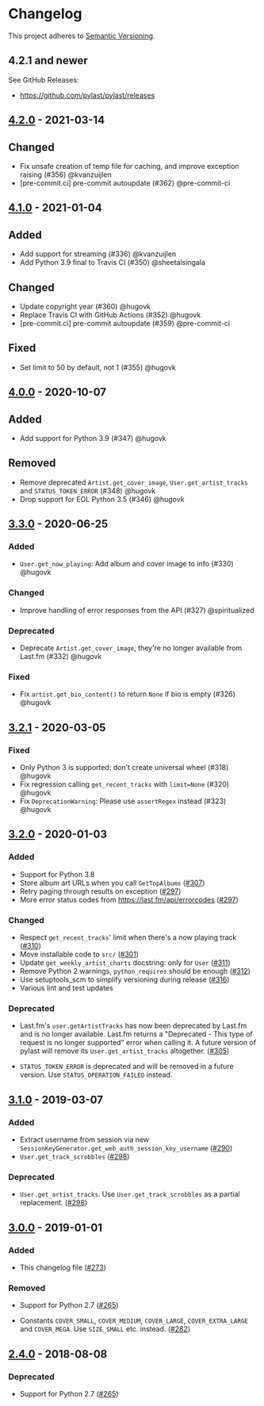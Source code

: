 # Changelog

This project adheres to [Semantic Versioning](https://semver.org/spec/v2.0.0.html).

## 4.2.1 and newer

See GitHub Releases:

- https://github.com/pylast/pylast/releases

## [4.2.0] - 2021-03-14

## Changed

- Fix unsafe creation of temp file for caching, and improve exception raising (#356)
  @kvanzuijlen
- [pre-commit.ci] pre-commit autoupdate (#362) @pre-commit-ci

## [4.1.0] - 2021-01-04

## Added

- Add support for streaming (#336) @kvanzuijlen
- Add Python 3.9 final to Travis CI (#350) @sheetalsingala

## Changed

- Update copyright year (#360) @hugovk
- Replace Travis CI with GitHub Actions (#352) @hugovk
- [pre-commit.ci] pre-commit autoupdate (#359) @pre-commit-ci

## Fixed

- Set limit to 50 by default, not 1 (#355) @hugovk

## [4.0.0] - 2020-10-07

## Added

- Add support for Python 3.9 (#347) @hugovk

## Removed

- Remove deprecated `Artist.get_cover_image`, `User.get_artist_tracks` and
  `STATUS_TOKEN_ERROR` (#348) @hugovk
- Drop support for EOL Python 3.5 (#346) @hugovk

## [3.3.0] - 2020-06-25

### Added

- `User.get_now_playing`: Add album and cover image to info (#330) @hugovk

### Changed

- Improve handling of error responses from the API (#327) @spiritualized

### Deprecated

- Deprecate `Artist.get_cover_image`, they're no longer available from Last.fm (#332)
  @hugovk

### Fixed

- Fix `artist.get_bio_content()` to return `None` if bio is empty (#326) @hugovk

## [3.2.1] - 2020-03-05

### Fixed

- Only Python 3 is supported: don't create universal wheel (#318) @hugovk
- Fix regression calling `get_recent_tracks` with `limit=None` (#320) @hugovk
- Fix `DeprecationWarning`: Please use `assertRegex` instead (#323) @hugovk

## [3.2.0] - 2020-01-03

### Added

- Support for Python 3.8
- Store album art URLs when you call `GetTopAlbums` ([#307])
- Retry paging through results on exception ([#297])
- More error status codes from https://last.fm/api/errorcodes ([#297])

### Changed

- Respect `get_recent_tracks`' limit when there's a now playing track ([#310])
- Move installable code to `src/` ([#301])
- Update `get_weekly_artist_charts` docstring: only for `User` ([#311])
- Remove Python 2 warnings, `python_requires` should be enough ([#312])
- Use setuptools_scm to simplify versioning during release ([#316])
- Various lint and test updates

### Deprecated

- Last.fm's `user.getArtistTracks` has now been deprecated by Last.fm and is no longer
  available. Last.fm returns a "Deprecated - This type of request is no longer
  supported" error when calling it. A future version of pylast will remove its
  `User.get_artist_tracks` altogether. ([#305])

- `STATUS_TOKEN_ERROR` is deprecated and will be removed in a future version. Use
  `STATUS_OPERATION_FAILED` instead.

## [3.1.0] - 2019-03-07

### Added

- Extract username from session via new
  `SessionKeyGenerator.get_web_auth_session_key_username` ([#290])
- `User.get_track_scrobbles` ([#298])

### Deprecated

- `User.get_artist_tracks`. Use `User.get_track_scrobbles` as a partial replacement.
  ([#298])

## [3.0.0] - 2019-01-01

### Added

- This changelog file ([#273])

### Removed

- Support for Python 2.7 ([#265])

- Constants `COVER_SMALL`, `COVER_MEDIUM`, `COVER_LARGE`, `COVER_EXTRA_LARGE` and
  `COVER_MEGA`. Use `SIZE_SMALL` etc. instead. ([#282])

## [2.4.0] - 2018-08-08

### Deprecated

- Support for Python 2.7 ([#265])

[4.2.0]: https://github.com/pylast/pylast/compare/4.1.0...4.2.0
[4.1.0]: https://github.com/pylast/pylast/compare/4.0.0...4.1.0
[4.0.0]: https://github.com/pylast/pylast/compare/3.3.0...4.0.0
[3.3.0]: https://github.com/pylast/pylast/compare/3.2.1...3.3.0
[3.2.1]: https://github.com/pylast/pylast/compare/3.2.0...3.2.1
[3.2.0]: https://github.com/pylast/pylast/compare/3.1.0...3.2.0
[3.1.0]: https://github.com/pylast/pylast/compare/3.0.0...3.1.0
[3.0.0]: https://github.com/pylast/pylast/compare/2.4.0...3.0.0
[2.4.0]: https://github.com/pylast/pylast/compare/2.3.0...2.4.0
[#265]: https://github.com/pylast/pylast/issues/265
[#273]: https://github.com/pylast/pylast/issues/273
[#282]: https://github.com/pylast/pylast/pull/282
[#290]: https://github.com/pylast/pylast/pull/290
[#297]: https://github.com/pylast/pylast/issues/297
[#298]: https://github.com/pylast/pylast/issues/298
[#301]: https://github.com/pylast/pylast/issues/301
[#305]: https://github.com/pylast/pylast/issues/305
[#307]: https://github.com/pylast/pylast/issues/307
[#310]: https://github.com/pylast/pylast/issues/310
[#311]: https://github.com/pylast/pylast/issues/311
[#312]: https://github.com/pylast/pylast/issues/312
[#316]: https://github.com/pylast/pylast/issues/316
[#346]: https://github.com/pylast/pylast/issues/346
[#347]: https://github.com/pylast/pylast/issues/347
[#348]: https://github.com/pylast/pylast/issues/348

